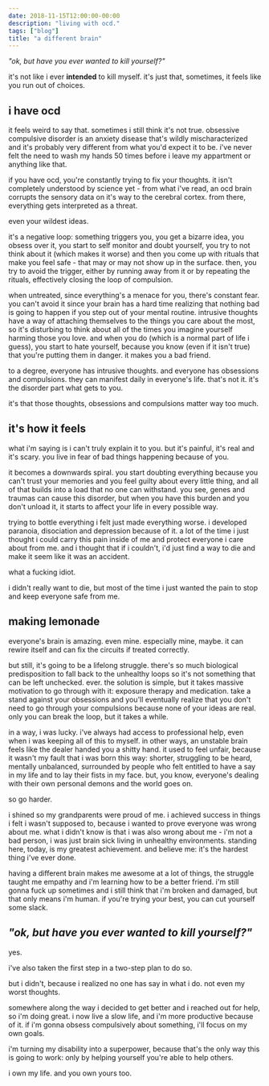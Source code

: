 ```yaml
---
date: 2018-11-15T12:00:00-00:00
description: "living with ocd."
tags: ["blog"]
title: "a different brain"
---
```


*"ok, but have you ever wanted to kill yourself?"*

it's not like i ever **intended** to kill myself. it's just that, sometimes, it feels like you run out of choices.

i have ocd
----------

it feels weird to say that. sometimes i still think it's not true. obsessive compulsive disorder is an anxiety disease that's wildly mischaracterized and it's probably very different from what you'd expect it to be. i've never felt the need to wash my hands 50 times before i leave my appartment or anything like that.

if you have ocd, you're constantly trying to fix your thoughts. it isn't completely understood by science yet - from what i've read, an ocd brain corrupts the sensory data on it's way to the cerebral cortex. from there, everything gets interpreted as a threat.

even your wildest ideas.

it's a negative loop: something triggers you, you get a bizarre idea, you obsess over it, you start to self monitor and doubt yourself, you try to not think about it (which makes it worse) and then you come up with rituals that make you feel safe - that may or may not show up in the surface. then, you try to avoid the trigger, either by running away from it or by repeating the rituals, effectively closing the loop of compulsion.

when untreated, since everything's a menace for you, there's constant fear. you can't avoid it since your brain has a hard time realizing that nothing bad is going to happen if you step out of your mental routine. intrusive thoughts have a way of attaching themselves to the things you care about the most, so it's disturbing to think about all of the times you imagine yourself harming those you love. and when you do (which is a normal part of life i guess), you start to hate yourself, because you know (even if it isn't true) that you're putting them in danger. it makes you a bad friend.

to a degree, everyone has intrusive thoughts. and everyone has obsessions and compulsions. they can manifest daily in everyone's life. that's not it. it's the disorder part what gets to you.

it's that those thoughts, obsessions and compulsions matter way too much.

it's how it feels
-----------------

what i'm saying is i can't truly explain it to you. but it's painful, it's real and it's scary. you live in fear of bad things happening because of you.

it becomes a downwards spiral. you start doubting everything because you can't trust your memories and you feel guilty about every little thing, and all of that builds into a load that no one can withstand. you see, genes and traumas can cause this disorder, but when you have this burden and you don't unload it, it starts to affect your life in every possible way.

trying to bottle everything i felt just made everything worse. i developed paranoia, disociation and depression because of it. a lot of the time i just thought i could carry this pain inside of me and protect everyone i care about from me. and i thought that if i couldn't, i'd just find a way to die and make it seem like it was an accident.

what a fucking idiot.

i didn't really want to die, but most of the time i just wanted the pain to stop and keep everyone safe from me.

making lemonade
---------------

everyone's brain is amazing. even mine. especially mine, maybe. it can rewire itself and can fix the circuits if treated correctly.

but still, it's going to be a lifelong struggle. there's so much biological predisposition to fall back to the unhealthy loops so it's not something that can be left unchecked. ever. the solution is simple, but it takes massive motivation to go through with it: exposure therapy and medication. take a stand against your obsessions and you'll eventually realize that you don't need to go through your compulsions because none of your ideas are real. only you can break the loop, but it takes a while.

in a way, i was lucky. i've always had access to professional help, even when i was keeping all of this to myself. in other ways, an unstable brain feels like the dealer handed you a shitty hand. it used to feel unfair, because it wasn't my fault that i was born this way: shorter, struggling to be heard, mentally unbalanced, surrounded by people who felt entitled to have a say in my life and to lay their fists in my face. but, you know, everyone's dealing with their own personal demons and the world goes on.

so go harder.

i shined so my grandparents were proud of me. i achieved success in things i felt i wasn't supposed to, because i wanted to prove everyone was wrong about me. what i didn't know is that i was also wrong about me - i'm not a bad person, i was just brain sick living in unhealthy environments. standing here, today, is my greatest achievement. and believe me: it's the hardest thing i've ever done.

having a different brain makes me awesome at a lot of things, the struggle taught me empathy and i'm learning how to be a better friend. i'm still gonna fuck up sometimes and i still think that i'm broken and damaged, but that only means i'm human. if you're trying your best, you can cut yourself some slack.

*"ok, but have you ever wanted to kill yourself?"*
--------------------------------------------------

yes.

i've also taken the first step in a two-step plan to do so.

but i didn't, because i realized no one has say in what i do. not even my worst thoughts.

somewhere along the way i decided to get better and i reached out for help, so i'm doing great. i now live a slow life, and i'm more productive because of it. if i'm gonna obsess compulsively about something, i'll focus on my own goals.

i'm turning my disability into a superpower, because that's the only way this is going to work: only by helping yourself you're able to help others.

i own my life. and you own yours too.
